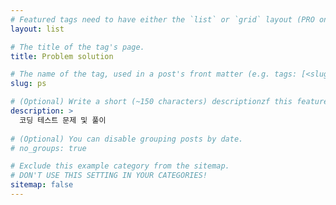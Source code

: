 ```yaml
---
# Featured tags need to have either the `list` or `grid` layout (PRO only).
layout: list

# The title of the tag's page.
title: Problem solution

# The name of the tag, used in a post's front matter (e.g. tags: [<slug>]).
slug: ps

# (Optional) Write a short (~150 characters) descriptionzf this featured tag.
description: >
  코딩 테스트 문제 및 풀이
  
# (Optional) You can disable grouping posts by date.
# no_groups: true

# Exclude this example category from the sitemap.
# DON'T USE THIS SETTING IN YOUR CATEGORIES!
sitemap: false
---
```

